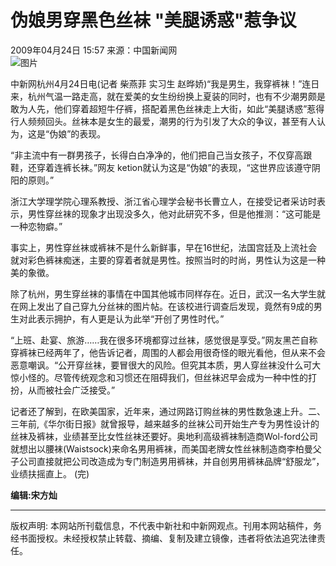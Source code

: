 # 伪娘男穿黑色丝袜 "美腿诱惑"惹争议

2009年04月24日 15:57 来源：中国新闻网  
![图片](http://i2.chinanews.com/zwimg/01.jpg)  

中新网杭州4月24日电(记者 柴燕菲 实习生 赵晔娇)“我是男生，我穿裤袜！”连日来，杭州气温一路走高，就在爱美的女生纷纷换上夏装的同时，也有不少潮男颇是敢为人先，他们穿着超短牛仔裤，搭配着黑色丝袜走上大街，如此“美腿诱惑”惹得行人频频回头。丝袜本是女生的最爱，潮男的行为引发了大众的争议，甚至有人认为，这是“伪娘”的表现。

“非主流中有一群男孩子，长得白白净净的，他们把自己当女孩子，不仅穿高跟鞋，还穿着连裤长袜。”网友 ketion就认为这是“伪娘”的表现，“这世界应该遵守阴阳的原则。”

浙江大学理学院心理系教授、浙江省心理学会秘书长曹立人，在接受记者采访时表示，男性穿丝袜的现象才出现没多久，他对此研究不多，但是他推测：“这可能是一种恋物癖。”

事实上，男性穿丝袜或裤袜不是什么新鲜事，早在16世纪，法国宫廷及上流社会就对彩色裤袜痴迷，主要的穿着者就是男性。按照当时的时尚，男性认为这是一种美的象徵。

除了杭州，男生穿丝袜的事情在中国其他城市同样存在。近日，武汉一名大学生就在网上发出了自己穿九分丝袜的图片帖。在该校进行调查后发现，竟然有9成的男生对此表示拥护，有人更是认为此举“开创了男性时代。”

“上班、赴宴、旅游……我在很多环境都穿过丝袜，感觉很是享受。”网友黑芒自称穿裤袜已经两年了，他告诉记者，周围的人都会用很奇怪的眼光看他，但从来不会恶意嘲讽。“公开穿丝袜，要冒很大的风险。但究其本质，男人穿丝袜没什么可大惊小怪的。尽管传统观念和习惯还在阻碍我们，但丝袜迟早会成为一种中性的打扮，从而被社会广泛接受。”

记者还了解到，在欧美国家，近年来，通过网路订购丝袜的男性数急速上升。二、三年前,《华尔街日报》就曾报导，越来越多的丝袜公司开始生产专为男性设计的丝袜及裤袜，业绩甚至比女性丝袜还要好。奥地利高级裤袜制造商Wol-ford公司就想出以腰袜(Waistsock)来命名男用裤袜，而美国老牌女性丝袜制造商李柏曼父子公司直接就把公司改造成为专门制造男用裤袜，并自创男用裤袜品牌“舒服龙”，业绩扶摇直上。 (完)

**编辑:宋方灿**

--- 

版权声明: 本网站所刊载信息，不代表中新社和中新网观点。刊用本网站稿件，务经书面授权。未经授权禁止转载、摘编、复制及建立镜像，违者将依法追究法律责任。
<!-- tcd_original_link http://www.chinanews.com.cn/cul/news/2009/04-24/1662880.shtml -->
